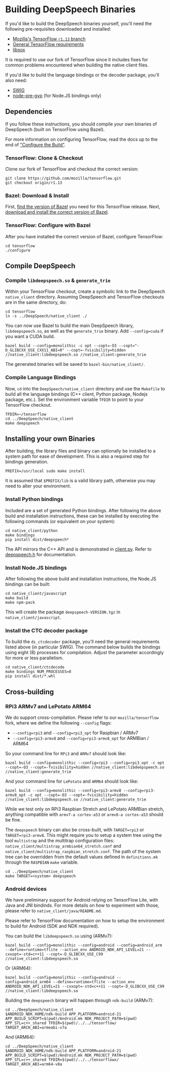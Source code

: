 # Building DeepSpeech Binaries

If you'd like to build the DeepSpeech binaries yourself, you'll need the following pre-requisites downloaded and installed:

* [Mozilla's TensorFlow `r1.13` branch](https://github.com/mozilla/tensorflow/tree/r1.13)
* [General TensorFlow requirements](https://www.tensorflow.org/install/install_sources)
* [libsox](https://sourceforge.net/projects/sox/)

It is required to use our fork of TensorFlow since it includes fixes for common problems encountered when building the native client files.

If you'd like to build the language bindings or the decoder package, you'll also need:

* [SWIG](http://www.swig.org/)
* [node-pre-gyp](https://github.com/mapbox/node-pre-gyp) (for Node.JS bindings only)


## Dependencies

If you follow these instructions, you should compile your own binaries of DeepSpeech (built on TensorFlow using Bazel).

For more information on configuring TensorFlow, read the docs up to the end of ["Configure the Build"](https://www.tensorflow.org/install/source#configure_the_build).

### TensorFlow: Clone & Checkout

Clone our fork of TensorFlow and checkout the correct version:

```
git clone https://github.com/mozilla/tensorflow.git
git checkout origin/r1.13
```

### Bazel: Download & Install 

First, [find the version of Bazel](https://www.tensorflow.org/install/source#tested_build_configurations) you need for this TensorFlow release. Next, [download and install the correct version of Bazel](https://docs.bazel.build/versions/master/install.html).

### TensorFlow: Configure with Bazel

After you have installed the correct version of Bazel, configure TensorFlow:

```
cd tensorflow
./configure
```

## Compile DeepSpeech

### Compile `libdeepspeech.so` & `generate_trie`

Within your TensorFlow checkout, create a symbolic link to the DeepSpeech `native_client` directory. Assuming DeepSpeech and TensorFlow checkouts are in the same directory, do:

```
cd tensorflow
ln -s ../DeepSpeech/native_client ./
```

You can now use Bazel to build the main DeepSpeech library, `libdeepspeech.so`, as well as the `generate_trie` binary. Add `--config=cuda` if you want a CUDA build.

```
bazel build --config=monolithic -c opt --copt=-O3 --copt="-D_GLIBCXX_USE_CXX11_ABI=0" --copt=-fvisibility=hidden //native_client:libdeepspeech.so //native_client:generate_trie
```

The generated binaries will be saved to `bazel-bin/native_client/`.

### Compile Language Bindings

Now, `cd` into the `DeepSpeech/native_client` directory and use the `Makefile` to build all the language bindings (C++ client, Python package, Nodejs package, etc.). Set the environment variable `TFDIR` to point to your TensorFlow checkout.

```
TFDIR=~/tensorflow
cd ../DeepSpeech/native_client
make deepspeech
```


## Installing your own Binaries

After building, the library files and binary can optionally be installed to a system path for ease of development. This is also a required step for bindings generation.

```
PREFIX=/usr/local sudo make install
```

It is assumed that `$PREFIX/lib` is a valid library path, otherwise you may need to alter your environment.

### Install Python bindings

Included are a set of generated Python bindings. After following the above build and installation instructions, these can be installed by executing the following commands (or equivalent on your system):

```
cd native_client/python
make bindings
pip install dist/deepspeech*
```

The API mirrors the C++ API and is demonstrated in [client.py](python/client.py). Refer to [deepspeech.h](deepspeech.h) for documentation.

### Install Node.JS bindings

After following the above build and installation instructions, the Node.JS bindings can be built:

```
cd native_client/javascript
make build
make npm-pack
```

This will create the package `deepspeech-VERSION.tgz` in `native_client/javascript`.

### Install the CTC decoder package

To build the `ds_ctcdecoder` package, you'll need the general requirements listed above (in particular SWIG). The command below builds the bindings using eight (8) processes for compilation. Adjust the parameter accordingly for more or less parallelism.

```
cd native_client/ctcdecode
make bindings NUM_PROCESSES=8
pip install dist/*.whl
```

## Cross-building

### RPi3 ARMv7 and LePotato ARM64

We do support cross-compilation. Please refer to our `mozilla/tensorflow` fork, where we define the following `--config` flags:

 - `--config=rpi3` and `--config=rpi3_opt` for Raspbian / ARMv7
 - `--config=rpi3-armv8` and `--config=rpi3-armv8_opt` for ARMBian / ARM64

So your command line for `RPi3` and `ARMv7` should look like:

```
bazel build --config=monolithic --config=rpi3 --config=rpi3_opt -c opt --copt=-O3 --copt=-fvisibility=hidden //native_client:libdeepspeech.so //native_client:generate_trie
```

And your command line for `LePotato` and `ARM64` should look like:

```
bazel build --config=monolithic --config=rpi3-armv8 --config=rpi3-armv8_opt -c opt --copt=-O3 --copt=-fvisibility=hidden //native_client:libdeepspeech.so //native_client:generate_trie
```

While we test only on RPi3 Raspbian Stretch and LePotato ARMBian stretch, anything compatible with `armv7-a cortex-a53` or `armv8-a cortex-a53` should be fine.

The `deepspeech` binary can also be cross-built, with `TARGET=rpi3` or `TARGET=rpi3-armv8`. This might require you to setup a system tree using the tool `multistrap` and the multitrap configuration files: `native_client/multistrap_armbian64_stretch.conf` and `native_client/multistrap_raspbian_stretch.conf`.
The path of the system tree can be overridden from the default values defined in `definitions.mk` through the `RASPBIAN` `make` variable.

```
cd ../DeepSpeech/native_client
make TARGET=<system> deepspeech
```

### Android devices

We have preliminary support for Android relying on TensorFlow Lite, with Java and JNI bindinds. For more details on how to experiment with those, please refer to `native_client/java/README.md`.

Please refer to TensorFlow documentation on how to setup the environment to build for Android (SDK and NDK required).

You can build the `libdeepspeech.so` using (ARMv7):

```
bazel build --config=monolithic --config=android --config=android_arm --define=runtime=tflite --action_env ANDROID_NDK_API_LEVEL=21 --cxxopt=-std=c++11 --copt=-D_GLIBCXX_USE_C99 //native_client:libdeepspeech.so
```

Or (ARM64):

```
bazel build --config=monolithic --config=android --config=android_arm64 --define=runtime=tflite --action_env ANDROID_NDK_API_LEVEL=21 --cxxopt=-std=c++11 --copt=-D_GLIBCXX_USE_C99 //native_client:libdeepspeech.so
```

Building the `deepspeech` binary will happen through `ndk-build` (ARMv7):

```
cd ../DeepSpeech/native_client
$ANDROID_NDK_HOME/ndk-build APP_PLATFORM=android-21 APP_BUILD_SCRIPT=$(pwd)/Android.mk NDK_PROJECT_PATH=$(pwd) APP_STL=c++_shared TFDIR=$(pwd)/../../tensorflow/ TARGET_ARCH_ABI=armeabi-v7a
```

And (ARM64):

```
cd ../DeepSpeech/native_client
$ANDROID_NDK_HOME/ndk-build APP_PLATFORM=android-21 APP_BUILD_SCRIPT=$(pwd)/Android.mk NDK_PROJECT_PATH=$(pwd) APP_STL=c++_shared TFDIR=$(pwd)/../../tensorflowx/ TARGET_ARCH_ABI=arm64-v8a 
```

